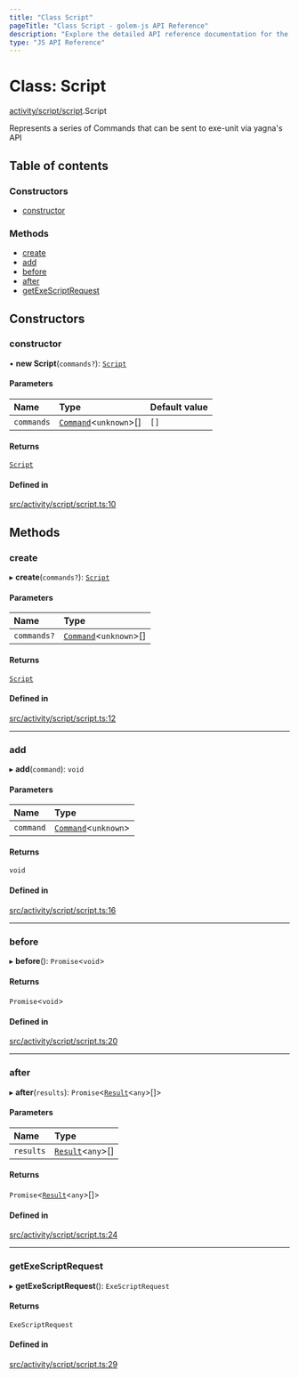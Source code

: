 ```yaml
---
title: "Class Script"
pageTitle: "Class Script - golem-js API Reference"
description: "Explore the detailed API reference documentation for the Class Script within the golem-js SDK for the Golem Network."
type: "JS API Reference"
---
```

# Class: Script

[activity/script/script](../modules/activity_script_script).Script

Represents a series of Commands that can be sent to exe-unit via yagna's API

## Table of contents

### Constructors

- [constructor](activity_script_script.Script#constructor)

### Methods

- [create](activity_script_script.Script#create)
- [add](activity_script_script.Script#add)
- [before](activity_script_script.Script#before)
- [after](activity_script_script.Script#after)
- [getExeScriptRequest](activity_script_script.Script#getexescriptrequest)

## Constructors

### constructor

• **new Script**(`commands?`): [`Script`](activity_script_script.Script)

#### Parameters

| Name | Type | Default value |
| :------ | :------ | :------ |
| `commands` | [`Command`](activity_script_command.Command)\<`unknown`\>[] | `[]` |

#### Returns

[`Script`](activity_script_script.Script)

#### Defined in

[src/activity/script/script.ts:10](https://github.com/golemfactory/golem-js/blob/ed1cf1df/src/activity/script/script.ts#L10)

## Methods

### create

▸ **create**(`commands?`): [`Script`](activity_script_script.Script)

#### Parameters

| Name | Type |
| :------ | :------ |
| `commands?` | [`Command`](activity_script_command.Command)\<`unknown`\>[] |

#### Returns

[`Script`](activity_script_script.Script)

#### Defined in

[src/activity/script/script.ts:12](https://github.com/golemfactory/golem-js/blob/ed1cf1df/src/activity/script/script.ts#L12)

___

### add

▸ **add**(`command`): `void`

#### Parameters

| Name | Type |
| :------ | :------ |
| `command` | [`Command`](activity_script_command.Command)\<`unknown`\> |

#### Returns

`void`

#### Defined in

[src/activity/script/script.ts:16](https://github.com/golemfactory/golem-js/blob/ed1cf1df/src/activity/script/script.ts#L16)

___

### before

▸ **before**(): `Promise`\<`void`\>

#### Returns

`Promise`\<`void`\>

#### Defined in

[src/activity/script/script.ts:20](https://github.com/golemfactory/golem-js/blob/ed1cf1df/src/activity/script/script.ts#L20)

___

### after

▸ **after**(`results`): `Promise`\<[`Result`](activity_results.Result)\<`any`\>[]\>

#### Parameters

| Name | Type |
| :------ | :------ |
| `results` | [`Result`](activity_results.Result)\<`any`\>[] |

#### Returns

`Promise`\<[`Result`](activity_results.Result)\<`any`\>[]\>

#### Defined in

[src/activity/script/script.ts:24](https://github.com/golemfactory/golem-js/blob/ed1cf1df/src/activity/script/script.ts#L24)

___

### getExeScriptRequest

▸ **getExeScriptRequest**(): `ExeScriptRequest`

#### Returns

`ExeScriptRequest`

#### Defined in

[src/activity/script/script.ts:29](https://github.com/golemfactory/golem-js/blob/ed1cf1df/src/activity/script/script.ts#L29)
